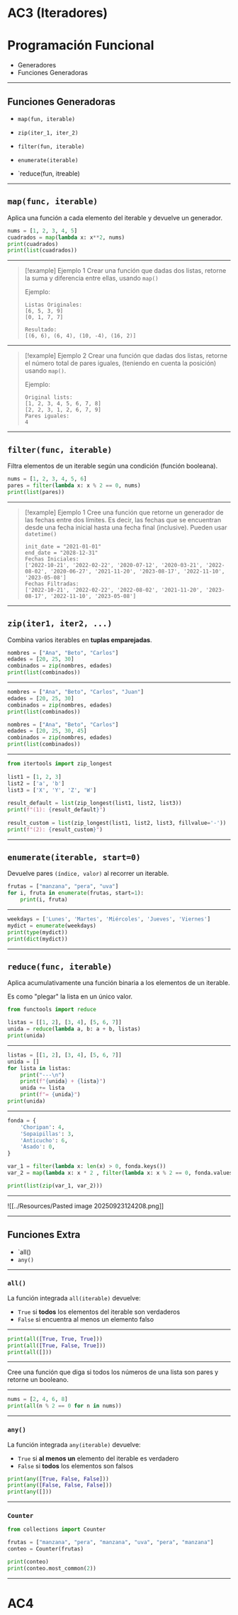 
# AC3 (Iteradores)



# Programación Funcional

- Generadores
- Funciones Generadoras

---
## Funciones Generadoras

- `map(fun, iterable)`
- `zip(iter_1, iter_2)`
- `filter(fun, iterable)`

- `enumerate(iterable)`
- `reduce(fun, itreable)

---

## `map(func, iterable)`

Aplica una función a cada elemento del iterable y devuelve un generador.

```python
nums = [1, 2, 3, 4, 5]
cuadrados = map(lambda x: x**2, nums)
print(cuadrados)
print(list(cuadrados))
```

---

>[!example] Ejemplo 1
> Crear una función que dadas dos listas, retorne la suma y diferencia entre ellas, usando `map()`
>
> Ejemplo:
>```text
>Listas Originales:
>[6, 5, 3, 9]
>[0, 1, 7, 7]
>
>Resultado:
>[(6, 6), (6, 4), (10, -4), (16, 2)]
>```

---

>[!example] Ejemplo 2
> Crear una función que dadas dos listas, retorne el número total de pares iguales, (teniendo en cuenta la posición) usando `map()`.
>
> Ejemplo:
>```text
>Original lists:
>[1, 2, 3, 4, 5, 6, 7, 8]
>[2, 2, 3, 1, 2, 6, 7, 9]
>Pares iguales:
>4
>```

---

## `filter(func, iterable)`
Filtra elementos de un iterable según una condición (función booleana).

```python
nums = [1, 2, 3, 4, 5, 6]
pares = filter(lambda x: x % 2 == 0, nums)
print(list(pares))
```

---

>[!example] Ejemplo 1
>Cree una función que retorne un generador de las fechas entre dos límites. Es decir, las fechas que se encuentran desde una fecha inicial hasta una fecha final (inclusive). Pueden usar `datetime()`
>
>```text
>init_date = "2021-01-01"  
>end_date = "2028-12-31"
>Fechas Iniciales:
>['2022-10-21', '2022-02-22', '2020-07-12', '2020-03-21', '2022-08-02', '2020-06-27', '2021-11-20', '2023-08-17', '2022-11-10', '2023-05-08']
> Fechas Filtradas:
>['2022-10-21', '2022-02-22', '2022-08-02', '2021-11-20', '2023-08-17', '2022-11-10', '2023-05-08']
>```
>

---
## `zip(iter1, iter2, ...)`

Combina varios iterables en **tuplas emparejadas**.

```python
nombres = ["Ana", "Beto", "Carlos"]
edades = [20, 25, 30]
combinados = zip(nombres, edades)
print(list(combinados))  
```

---

```python
nombres = ["Ana", "Beto", "Carlos", "Juan"]
edades = [20, 25, 30]
combinados = zip(nombres, edades)
print(list(combinados))  
```


```python
nombres = ["Ana", "Beto", "Carlos"]
edades = [20, 25, 30, 45]
combinados = zip(nombres, edades)
print(list(combinados))  
```

---

```python
from itertools import zip_longest
  
list1 = [1, 2, 3]  
list2 = ['a', 'b']  
list3 = ['X', 'Y', 'Z', 'W']  
  
result_default = list(zip_longest(list1, list2, list3))  
print(f"(1): {result_default}")  
  
result_custom = list(zip_longest(list1, list2, list3, fillvalue='-'))  
print(f"(2): {result_custom}")
```

---

## `enumerate(iterable, start=0)`
Devuelve pares `(índice, valor)` al recorrer un iterable.

```python
frutas = ["manzana", "pera", "uva"]
for i, fruta in enumerate(frutas, start=1):
    print(i, fruta)
```

---

```python
weekdays = ['Lunes', 'Martes', 'Miércoles', 'Jueves', 'Viernes']
mydict = enumerate(weekdays)
print(type(mydict))
print(dict(mydict))
```

---

## `reduce(func, iterable)` 
Aplica acumulativamente una función binaria a los elementos de un iterable.  

Es como "plegar" la lista en un único valor.

```python
from functools import reduce

listas = [[1, 2], [3, 4], [5, 6, 7]]
unida = reduce(lambda a, b: a + b, listas)
print(unida)
```

---

```python
listas = [[1, 2], [3, 4], [5, 6, 7]]  
unida = []  
for lista in listas:  
	print("---\n")
	print(f"{unida} + {lista}")
	unida += lista  
	print(f"= {unida}")
print(unida)
```

---

```python
fonda = {
	'Choripan': 4,
	'Sopaipillas': 3,
	'Anticucho': 6,
	'Asado': 0,
}

var_1 = filter(lambda x: len(x) > 0, fonda.keys())
var_2 = map(lambda x: x * 2 , filter(lambda x: x % 2 == 0, fonda.values()))

print(list(zip(var_1, var_2)))
```

---


![[../Resources/Pasted image 20250923124208.png]]

---

## Funciones Extra

- `all()
- `any()`

---

### `all()`

La función integrada `all(iterable)` devuelve:
- `True` si **todos** los elementos del iterable son verdaderos
- `False` si encuentra al menos un elemento falso

---

```python
print(all([True, True, True]))
print(all([True, False, True]))
print(all([]))  
```

---

Cree una función que diga si todos los números de una lista son pares y retorne un booleano.

---

```python
nums = [2, 4, 6, 8]
print(all(n % 2 == 0 for n in nums))
```

---

### `any()`

La función integrada `any(iterable)` devuelve:
- `True` si **al menos un** elemento del iterable es verdadero
- `False` si **todos** los elementos son falsos

```python
print(any([True, False, False]))
print(any([False, False, False]))
print(any([]))  
```

---

### `Counter`

```python
from collections import Counter

frutas = ["manzana", "pera", "manzana", "uva", "pera", "manzana"]
conteo = Counter(frutas)

print(conteo)  
print(conteo.most_common(2))
```

---

# AC4